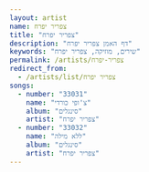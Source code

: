 ```yaml
---
layout: artist
name: צפריר יפרח
title: "צפריר יפרח"
description: "דף האמן צפריר יפרח"
keywords: "שירים, מוזיקה, צפריר יפרח"
permalink: /artists/צפריר-יפרח
redirect_from:
  - /artists/list/צפריר יפרח
songs:
  - number: "33031"
    name: "צ'ופי כורדי"
    album: "סינגלים"
    artist: "צפריר יפרח"
  - number: "33032"
    name: "ללא מילה"
    album: "סינגלים"
    artist: "צפריר יפרח"
---
```

